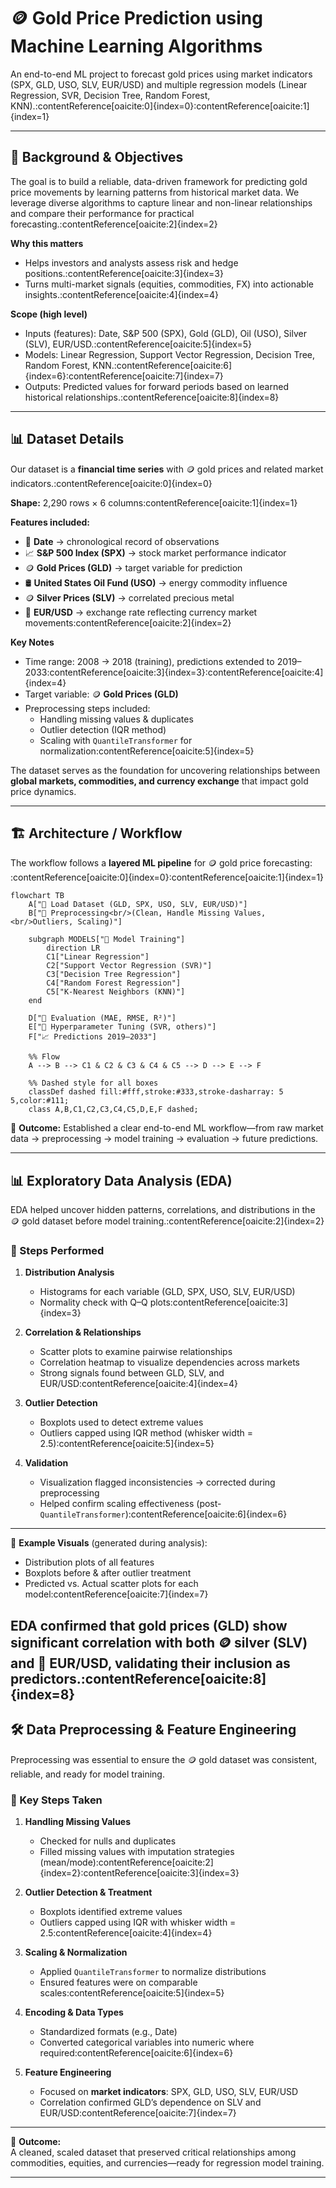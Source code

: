 # 🪙 Gold Price Prediction using Machine Learning Algorithms

An end-to-end ML project to forecast gold prices using market indicators (SPX, GLD, USO, SLV, EUR/USD) and multiple regression models (Linear Regression, SVR, Decision Tree, Random Forest, KNN).:contentReference[oaicite:0]{index=0}:contentReference[oaicite:1]{index=1}

---

## 🔬 Background & Objectives

The goal is to build a reliable, data-driven framework for predicting gold price movements by learning patterns from historical market data. We leverage diverse algorithms to capture linear and non-linear relationships and compare their performance for practical forecasting.:contentReference[oaicite:2]{index=2}

**Why this matters**
- Helps investors and analysts assess risk and hedge positions.:contentReference[oaicite:3]{index=3}
- Turns multi-market signals (equities, commodities, FX) into actionable insights.:contentReference[oaicite:4]{index=4}

**Scope (high level)**
- Inputs (features): Date, S&P 500 (SPX), Gold (GLD), Oil (USO), Silver (SLV), EUR/USD.:contentReference[oaicite:5]{index=5}
- Models: Linear Regression, Support Vector Regression, Decision Tree, Random Forest, KNN.:contentReference[oaicite:6]{index=6}:contentReference[oaicite:7]{index=7}
- Outputs: Predicted values for forward periods based on learned historical relationships.:contentReference[oaicite:8]{index=8}


---

## 📊 Dataset Details

Our dataset is a **financial time series** with 🪙 gold prices and related market indicators.:contentReference[oaicite:0]{index=0}

**Shape:** 2,290 rows × 6 columns:contentReference[oaicite:1]{index=1}

**Features included:**
- 📅 **Date** → chronological record of observations  
- 📈 **S&P 500 Index (SPX)** → stock market performance indicator  
- 🪙 **Gold Prices (GLD)** → target variable for prediction  
- 🛢️ **United States Oil Fund (USO)** → energy commodity influence  
- 🪙 **Silver Prices (SLV)** → correlated precious metal  
- 💱 **EUR/USD** → exchange rate reflecting currency market movements:contentReference[oaicite:2]{index=2}

**Key Notes**
- Time range: 2008 → 2018 (training), predictions extended to 2019–2033:contentReference[oaicite:3]{index=3}:contentReference[oaicite:4]{index=4}  
- Target variable: 🪙 **Gold Prices (GLD)**  
- Preprocessing steps included:  
  - Handling missing values & duplicates  
  - Outlier detection (IQR method)  
  - Scaling with `QuantileTransformer` for normalization:contentReference[oaicite:5]{index=5}  

The dataset serves as the foundation for uncovering relationships between **global markets, commodities, and currency exchange** that impact gold price dynamics.




---

## 🏗️ Architecture / Workflow

The workflow follows a **layered ML pipeline** for 🪙 gold price forecasting:​:contentReference[oaicite:0]{index=0}:contentReference[oaicite:1]{index=1}

```mermaid
flowchart TB
    A["📂 Load Dataset (GLD, SPX, USO, SLV, EUR/USD)"]
    B["🧹 Preprocessing<br/>(Clean, Handle Missing Values,<br/>Outliers, Scaling)"]

    subgraph MODELS["🤖 Model Training"]
        direction LR
        C1["Linear Regression"]
        C2["Support Vector Regression (SVR)"]
        C3["Decision Tree Regression"]
        C4["Random Forest Regression"]
        C5["K-Nearest Neighbors (KNN)"]
    end

    D["📏 Evaluation (MAE, RMSE, R²)"]
    E["🔧 Hyperparameter Tuning (SVR, others)"]
    F["📈 Predictions 2019–2033"]

    %% Flow
    A --> B --> C1 & C2 & C3 & C4 & C5 --> D --> E --> F

    %% Dashed style for all boxes
    classDef dashed fill:#fff,stroke:#333,stroke-dasharray: 5 5,color:#111;
    class A,B,C1,C2,C3,C4,C5,D,E,F dashed;

```
📌 **Outcome:** Established a clear end-to-end ML workflow—from raw market data → preprocessing → model training → evaluation → future predictions.


---

## 📊 Exploratory Data Analysis (EDA)

EDA helped uncover hidden patterns, correlations, and distributions in the 🪙 gold dataset before model training.:contentReference[oaicite:2]{index=2}

### 🔎 Steps Performed
1. **Distribution Analysis**  
   - Histograms for each variable (GLD, SPX, USO, SLV, EUR/USD)  
   - Normality check with Q–Q plots:contentReference[oaicite:3]{index=3}  

2. **Correlation & Relationships**  
   - Scatter plots to examine pairwise relationships  
   - Correlation heatmap to visualize dependencies across markets  
   - Strong signals found between GLD, SLV, and EUR/USD:contentReference[oaicite:4]{index=4}  

3. **Outlier Detection**  
   - Boxplots used to detect extreme values  
   - Outliers capped using IQR method (whisker width = 2.5):contentReference[oaicite:5]{index=5}  

4. **Validation**  
   - Visualization flagged inconsistencies → corrected during preprocessing  
   - Helped confirm scaling effectiveness (post-`QuantileTransformer`):contentReference[oaicite:6]{index=6}  

---

📌 **Example Visuals** (generated during analysis):  
- Distribution plots of all features  
- Boxplots before & after outlier treatment  
- Predicted vs. Actual scatter plots for each model:contentReference[oaicite:7]{index=7}

EDA confirmed that **gold prices (GLD)** show significant correlation with both 🪙 silver (SLV) and 💱 EUR/USD, validating their inclusion as predictors.:contentReference[oaicite:8]{index=8}
---




## 🛠️ Data Preprocessing & Feature Engineering

Preprocessing was essential to ensure the 🪙 gold dataset was consistent, reliable, and ready for model training.  

### 🔧 Key Steps Taken
1. **Handling Missing Values**  
   - Checked for nulls and duplicates  
   - Filled missing values with imputation strategies (mean/mode):contentReference[oaicite:2]{index=2}:contentReference[oaicite:3]{index=3}  

2. **Outlier Detection & Treatment**  
   - Boxplots identified extreme values  
   - Outliers capped using IQR with whisker width = 2.5:contentReference[oaicite:4]{index=4}  

3. **Scaling & Normalization**  
   - Applied `QuantileTransformer` to normalize distributions  
   - Ensured features were on comparable scales:contentReference[oaicite:5]{index=5}  

4. **Encoding & Data Types**  
   - Standardized formats (e.g., Date)  
   - Converted categorical variables into numeric where required:contentReference[oaicite:6]{index=6}  

5. **Feature Engineering**  
   - Focused on **market indicators**: SPX, GLD, USO, SLV, EUR/USD  
   - Correlation confirmed GLD’s dependence on SLV and EUR/USD:contentReference[oaicite:7]{index=7}  

---

📌 **Outcome:**  
A cleaned, scaled dataset that preserved critical relationships among commodities, equities, and currencies—ready for regression model training.  

---

